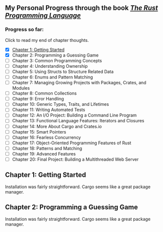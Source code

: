 ## My Personal Progress through the book _[The Rust Programming Language](https://doc.rust-lang.org/book/title-page.html)_

### Progress so far:
Click to read my end of chapter thoughts.
- [x] [Chapter 1: Getting Started](#chapter-1-getting-started)
- [x] Chapter 2: Programming a Guessing Game
- [ ] Chapter 3: Common Programming Concepts
- [ ] Chapter 4: Understanding Ownership
- [ ] Chapter 5: Using Structs to Structure Related Data
- [ ] Chapter 6: Enums and Pattern Matching
- [ ] Chapter 7: Managing Growing Projects with Packages, Crates, and Modules
- [ ] Chapter 8: Common Collections
- [ ] Chapter 9: Error Handling
- [ ] Chapter 10: Generic Types, Traits, and Lifetimes
- [ ] Chapter 11: Writing Automated Tests
- [ ] Chapter 12: An I/O Project: Building a Command Line Program
- [ ] Chapter 13: Functional Language Features: Iterators and Closures
- [ ] Chapter 14: More About Cargo and Crates.io
- [ ] Chapter 15: Smart Pointers
- [ ] Chapter 16: Fearless Concurrency
- [ ] Chapter 17: Object-Oriented Programming Features of Rust
- [ ] Chapter 18: Patterns and Matching
- [ ] Chapter 19: Advanced Features
- [ ] Chapter 20: Final Project: Building a Multithreaded Web Server

## Chapter 1: Getting Started
Installation was fairly straightforward. Cargo seems like a great package manager.

## Chapter 2: Programming a Guessing Game
Installation was fairly straightforward. Cargo seems like a great package manager.
